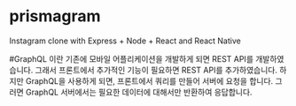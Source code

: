# prismagram
Instagram clone with Express + Node + React and React Native

#GraphQL 이란
기존에 모바일 어플리케이션을 개발하게 되면 REST API를 개발하였습니다.
그래서 프론트에서 추가적인 기능이 필요하면 REST API를 추가하였습니다.
하지만 GraphQL을 사용하게 되면, 프론트에서 쿼리를 만들어 서버에 요청을 합니다.
그러면 GraphQL 서버에서는 필요한 데이터에 대해서만 반환하여 응답합니다.


